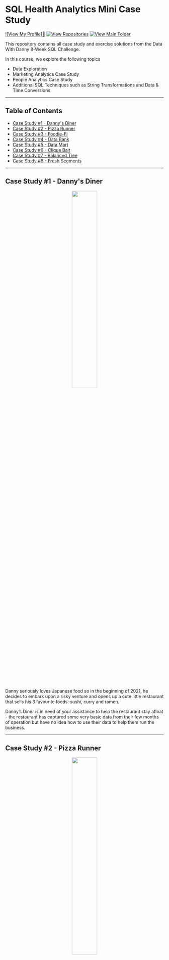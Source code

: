 # SQL Health Analytics Mini Case Study
[![View My Profile]🍦](https://github.com/chris-minsik-son)
[![View Repositories](https://img.shields.io/badge/View-My_Repositories-white?logo=GitHub)](https://github.com/chris-minsik-son?tab=repositories)
[![View Main Folder](https://img.shields.io/badge/View-Main_Folder-white?logo=GitHub)](https://github.com/chris-minsik-son/SQL-Code)

This repository contains all case study and exercise solutions from the Data With Danny 8-Week SQL Challenge.

In this course, we explore the following topics
- Data Exploration
- Marketing Analytics Case Study
- People Analytics Case Study
- Additional SQL Techniques such as String Transformations and Data & Time Conversions

---

## Table of Contents
  - [Case Study #1 - Danny's Diner](#case-study-1---dannys-diner)
  - [Case Study #2 - Pizza Runner](#case-study-2---pizza-runner)
  - [Case Study #3 - Foodie-Fi](#case-study-3---foodie-fi)
  - [Case Study #4 - Data Bank](#case-study-4---data-bank)
  - [Case Study #5 - Data Mart](#case-study-5---data-mart)
  - [Case Study #6 - Clique Bait](#case-study-6---clique-bait)
  - [Case Study #7 - Balanced Tree](#case-study-7---balanced-tree)
  - [Case Study #8 - Fresh Segments](#case-study-8---fresh-segments)

---

## Case Study #1 - Danny's Diner
<p align="center">
  <img width=40% height=40%" src="/Images/case-study-1.png">

Danny seriously loves Japanese food so in the beginning of 2021, he decides to embark upon a risky venture and opens up a cute little restaurant that sells his 3 favourite foods: sushi, curry and ramen.

Danny’s Diner is in need of your assistance to help the restaurant stay afloat - the restaurant has captured some very basic data from their few months of operation but have no idea how to use their data to help them run the business.

---

## Case Study #2 - Pizza Runner
<p align="center">
  <img width=40% height=40%" src="/Images/case-study-2.png">

Danny was scrolling through his Instagram feed when something really caught his eye - “80s Retro Styling and Pizza Is The Future!”

Danny was sold on the idea, but he knew that pizza alone was not going to help him get seed funding to expand his new Pizza Empire - so he had one more genius idea to combine with it - he was going to Uberize it - and so Pizza Runner was launched!

Danny started by recruiting “runners” to deliver fresh pizza from Pizza Runner Headquarters (otherwise known as Danny’s house) and also maxed out his credit card to pay freelance developers to build a mobile app to accept orders from customers.

---

## Case Study #3 - Foodie-Fi
<p align="center">
  <img width=40% height=40%" src="/Images/case-study-3.png">

Subscription based businesses are super popular and Danny realised that there was a large gap in the market - he wanted to create a new streaming service that only had food related content - something like Netflix but with only cooking shows!

Danny finds a few smart friends to launch his new startup Foodie-Fi in 2020 and started selling monthly and annual subscriptions, giving their customers unlimited on-demand access to exclusive food videos from around the world!

Danny created Foodie-Fi with a data driven mindset and wanted to ensure all future investment decisions and new features were decided using data. This case study focuses on using subscription style digital data to answer important business questions.

---

## Case Study #4 - Data Bank
<p align="center">
  <img width=40% height=40%" src="/Images/case-study-4.png">

There is a new innovation in the financial industry called Neo-Banks: new aged digital only banks without physical branches.

Danny thought that there should be some sort of intersection between these new age banks, cryptocurrency and the data world…so he decides to launch a new initiative - Data Bank!

Data Bank runs just like any other digital bank - but it isn’t only for banking activities, they also have the world’s most secure distributed data storage platform!

Customers are allocated cloud data storage limits which are directly linked to how much money they have in their accounts. There are a few interesting caveats that go with this business model, and this is where the Data Bank team need your help!

The management team at Data Bank want to increase their total customer base - but also need some help tracking just how much data storage their customers will need.

---

## Case Study #5 - Data Mart
<p align="center">
  <img width=40% height=40%" src="/Images/case-study-5.png">

Data Mart is Danny’s latest venture and after running international operations for his online supermarket that specialises in fresh produce - Danny is asking for your support to analyse his sales performance.

In June 2020 - large scale supply changes were made at Data Mart. All Data Mart products now use sustainable packaging methods in every single step from the farm all the way to the customer.

Danny needs your help to quantify the impact of this change on the sales performance for Data Mart and it’s separate business areas.

The key business question he wants you to help him answer are the following:

* What was the quantifiable impact of the changes introduced in June 2020?
* Which platform, region, segment and customer types were the most impacted by this change?
* What can we do about future introduction of similar sustainability updates to the business to minimise impact on sales?

---

## Case Study #6 - Clique Bait
<p align="center">
  <img width=40% height=40%" src="/Images/case-study-6.png">

Clique Bait is not like your regular online seafood store - the founder and CEO Danny, was also a part of a digital data analytics team and wanted to expand his knowledge into the seafood industry!

In this case study - you are required to support Danny’s vision and analyse his dataset and come up with creative solutions to calculate funnel fallout rates for the Clique Bait online store.

---

## Case Study #7 - Balanced Tree
<p align="center">
  <img width=40% height=40%" src="/Images/case-study-7.png">

Balanced Tree Clothing Company prides themselves on providing an optimised range of clothing and lifestyle wear for the modern adventurer!

Danny, the CEO of this trendy fashion company has asked you to assist the team’s merchandising teams analyse their sales performance and generate a basic financial report to share with the wider business.

---

## Case Study #8 - Fresh Segments
<p align="center">
  <img width=40% height=40%" src="/Images/case-study-8.png">

Danny created Fresh Segments, a digital marketing agency that helps other businesses analyse trends in online ad click behaviour for their unique customer base.

Clients share their customer lists with the Fresh Segments team who then aggregate interest metrics and generate a single dataset worth of metrics for further analysis.

In particular - the composition and rankings for different interests are provided for each client showing the proportion of their customer list who interacted with online assets related to each interest for each month.

Danny has asked for your assistance to analyse aggregated metrics for an example client and provide some high level insights about the customer list and their interests.

---